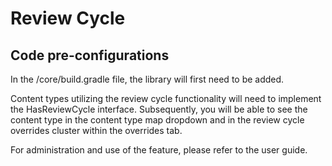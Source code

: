 # Review Cycle

## Code pre-configurations
In the /core/build.gradle file, the library will first need to be added.

Content types utilizing the review cycle functionality will need to implement the HasReviewCycle interface. Subsequently, you will be able to see the content type in the content type map dropdown and in the review cycle overrides cluster within the overrides tab. 

For administration and use of the feature, please refer to the user guide.
